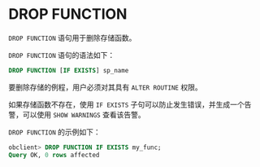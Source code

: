 DROP FUNCTION 
==================================

`DROP FUNCTION` 语句用于删除存储函数。

`DROP FUNCTION` 语句的语法如下：

```sql
DROP FUNCTION [IF EXISTS] sp_name
```



要删除存储的例程，用户必须对其具有 `ALTER ROUTINE` 权限。

如果存储函数不存在，使用 `IF EXISTS` 子句可以防止发生错误，并生成一个告警，可以使用 `SHOW WARNINGS` 查看该告警。

`DROP FUNCTION` 的示例如下：

```sql
obclient> DROP FUNCTION IF EXISTS my_func;
Query OK, 0 rows affected
```


